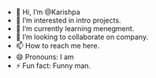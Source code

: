 - 👋 Hi, I’m @Karishpa
- 👀 I’m interested in intro projects.
- 🌱 I’m currently learning menegment.
- 💞️ I’m looking to collaborate on company.
- 📫 How to reach me here.
- 😄 Pronouns: I am
- ⚡ Fun fact: Funny man.

<!---
Karishpa/Karishpa is a ✨ special ✨ repository because its `README.md` (this file) appears on your GitHub profile.
You can click the Preview link to take a look at your changes.
--->
